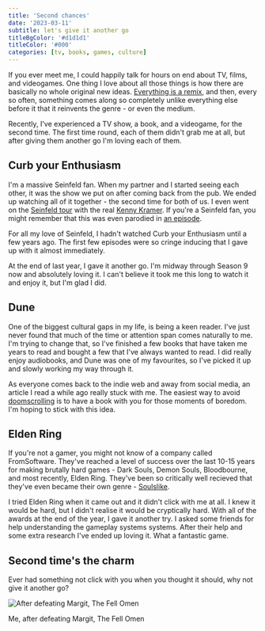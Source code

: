 ```yaml
---
title: 'Second chances'
date: '2023-03-11'
subtitle: let's give it another go
titleBgColor: '#d1d1d1'
titleColor: '#000'
categories: [tv, books, games, culture]
---
```


If you ever meet me, I could happily talk for hours on end about TV, films, and videogames. One thing I love about all those things is how there are basically no whole original new ideas. [Everything is a remix](https://www.everythingisaremix.info/), and then, every so often, something comes along so completely unlike everything else before it that it reinvents the genre - or even the medium.

Recently, I've experienced a TV show, a book, and a videogame, for the second time. The first time round, each of them didn't grab me at all, but after giving them another go I'm loving each of them.

## Curb your Enthusiasm

I'm a massive Seinfeld fan. When my partner and I started seeing each other, it was the show we put on after coming back from the pub. We ended up watching all of it together - the second time for both of us. I even went on the [Seinfeld tour](http://www.kennykramer.com/reservation1.html) with the real [Kenny Kramer](https://en.wikipedia.org/wiki/Kenny_Kramer). If you're a Seinfeld fan, you might remember that this was even parodied in [an episode](https://en.wikipedia.org/w/index.php?title=The_Muffin_Tops).

For all my love of Seinfeld, I hadn't watched Curb your Enthusiasm until a few years ago. The first few episodes were so cringe inducing that I gave up with it almost immediately.

At the end of last year, I gave it another go. I'm midway through Season 9 now and absolutely loving it. I can't believe it took me this long to watch it and enjoy it, but I'm glad I did.

## Dune

One of the biggest cultural gaps in my life, is being a keen reader. I've just never found that much of the time or attention span comes naturally to me. I'm trying to change that, so I've finished a few books that have taken me years to read and bought a few that I've always wanted to read. I did really enjoy audiobooks, and Dune was one of my favourites, so I've picked it up and slowly working my way through it.

As everyone comes back to the indie web and away from social media, an article I read a while ago really stuck with me. The easiest way to avoid [doomscrolling](https://www.urbandictionary.com/define.php?term=doomscrolling) is to have a book with you for those moments of boredom. I'm hoping to stick with this idea.

## Elden Ring

If you're not a gamer, you might not know of a company called FromSoftware. They've reached a level of success over the last 10-15 years for making brutally hard games - Dark Souls, Demon Souls, Bloodbourne, and most recently, Elden Ring. They've been so critically well recieved that they've even became their own genre - [Soulslike](https://en.wikipedia.org/wiki/Soulslike).

I tried Elden Ring when it came out and it didn't click with me at all. I knew it would be hard, but I didn't realise it would be cryptically hard. With all of the awards at the end of the year, I gave it another try. I asked some friends for help understanding the gameplay systems systems. After their help and some extra research I've ended up loving it. What a fantastic game.

## Second time's the charm

Ever had something not click with you when you thought it should, why not give it another go?

![After defeating Margit, The Fell Omen](/images/blog/second-chances/elden-ring.jpg)

Me, after defeating Margit, The Fell Omen
